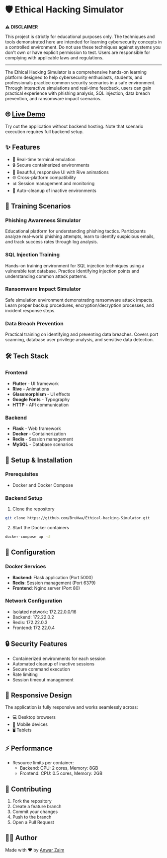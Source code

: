 # 🛡️ Ethical Hacking Simulator

⚠️ **DISCLAIMER**

This project is strictly for educational purposes only. The techniques and tools demonstrated here are intended for learning cybersecurity concepts in a controlled environment. Do not use these techniques against systems you don't own or have explicit permission to test. Users are responsible for complying with applicable laws and regulations.

---

The Ethical Hacking Simulator is a comprehensive hands-on learning platform designed to help cybersecurity enthusiasts, students, and professionals practice common security scenarios in a safe environment. Through interactive simulations and real-time feedback, users can gain practical experience with phishing analysis, SQL injection, data breach prevention, and ransomware impact scenarios.

## 🌐 [Live Demo](https://ethical-hacking-simulator.vercel.app/)
Try out the application without backend hosting. Note that scenario execution requires full backend setup.

## ✨ Features

- 🎯 Real-time terminal emulation
- 🔒 Secure containerized environments
- 🎨 Beautiful, responsive UI with Rive animations
- 🌐 Cross-platform compatibility
- 📊 Session management and monitoring
- 🔄 Auto-cleanup of inactive environments

## 🎯 Training Scenarios

### Phishing Awareness Simulator
Educational platform for understanding phishing tactics. Participants analyze real-world phishing attempts, learn to identify suspicious emails, and track success rates through log analysis.

### SQL Injection Training
Hands-on training environment for SQL injection techniques using a vulnerable test database. Practice identifying injection points and understanding common attack patterns.

### Ransomware Impact Simulator
Safe simulation environment demonstrating ransomware attack impacts. Learn proper backup procedures, encryption/decryption processes, and incident response steps.

### Data Breach Prevention
Practical training on identifying and preventing data breaches. Covers port scanning, database user privilege analysis, and sensitive data detection.

## 🛠️ Tech Stack

### Frontend
- **Flutter** - UI framework
- **Rive** - Animations
- **Glassmorphism** - UI effects
- **Google Fonts** - Typography
- **HTTP** - API communication

### Backend
- **Flask** - Web framework
- **Docker** - Containerization
- **Redis** - Session management
- **MySQL** - Database scenarios

## 🚀 Setup & Installation

### Prerequisites
- Docker and Docker Compose

### Backend Setup
1. Clone the repository
```bash
git clone https://github.com/BruNwa/Ethical-hacking-Simulator.git
```

2. Start the Docker containers
```bash
docker-compose up -d
```

## 🔧 Configuration

### Docker Services
- **Backend**: Flask application (Port 5000)
- **Redis**: Session management (Port 6379)
- **Frontend**: Nginx server (Port 80)

### Network Configuration
- Isolated network: 172.22.0.0/16
- Backend: 172.22.0.2
- Redis: 172.22.0.3
- Frontend: 172.22.0.4

## 🔒 Security Features

- Containerized environments for each session
- Automated cleanup of inactive sessions
- Secure command execution
- Rate limiting
- Session timeout management

## 📱 Responsive Design

The application is fully responsive and works seamlessly across:
- 💻 Desktop browsers
- 📱 Mobile devices
- 🖥️ Tablets

## ⚡ Performance

- Resource limits per container:
  - Backend: CPU: 2 cores, Memory: 8GB
  - Frontend: CPU: 0.5 cores, Memory: 2GB

## 🤝 Contributing

1. Fork the repository
2. Create a feature branch
3. Commit your changes
4. Push to the branch
5. Open a Pull Request

## 🙋‍♂️ Author

Made with ❤️ by [Anwar Zaim](https://www.linkedin.com/in/anwar-zaim)